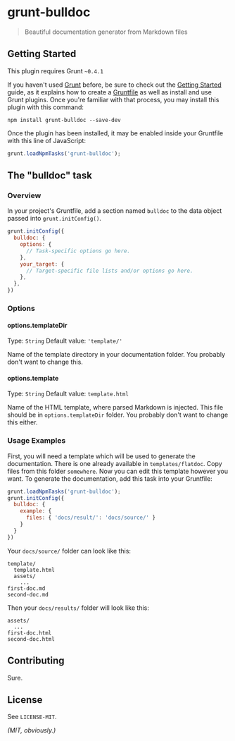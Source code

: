 # grunt-bulldoc

> Beautiful documentation generator from Markdown files

## Getting Started
This plugin requires Grunt `~0.4.1`

If you haven't used [Grunt](http://gruntjs.com/) before, be sure to check out the [Getting Started](http://gruntjs.com/getting-started) guide, as it explains how to create a [Gruntfile](http://gruntjs.com/sample-gruntfile) as well as install and use Grunt plugins. Once you're familiar with that process, you may install this plugin with this command:

```shell
npm install grunt-bulldoc --save-dev
```

Once the plugin has been installed, it may be enabled inside your Gruntfile with this line of JavaScript:

```js
grunt.loadNpmTasks('grunt-bulldoc');
```

## The "bulldoc" task

### Overview
In your project's Gruntfile, add a section named `bulldoc` to the data object passed into `grunt.initConfig()`.

```js
grunt.initConfig({
  bulldoc: {
    options: {
      // Task-specific options go here.
    },
    your_target: {
      // Target-specific file lists and/or options go here.
    },
  },
})
```

### Options

#### options.templateDir
Type: `String`
Default value: `'template/'`

Name of the template directory in your documentation folder. You probably don't want to change this.

#### options.template
Type: `String`
Default value: `template.html`

Name of the HTML template, where parsed Markdown is injected. This file should be in `options.templateDir` folder. You probably don't want to change this either.

### Usage Examples

First, you will need a template which will be used to generate the documentation.
There is one already available in `templates/flatdoc`.
Copy files from this folder `somewhere`.
Now you can edit this template however you want.
To generate the documentation, add this task into your Gruntfile:
```js
grunt.loadNpmTasks('grunt-bulldoc');
grunt.initConfig({
  bulldoc: {
    example: {
      files: { 'docs/result/': 'docs/source/' }
    }
  }
})
```

Your `docs/source/` folder can look like this:
```
template/
  template.html
  assets/
    ...
first-doc.md
second-doc.md
```

Then your `docs/results/` folder will look like this:
```
assets/
  ...
first-doc.html
second-doc.html
```

## Contributing
Sure.

## License
See `LICENSE-MIT`.

_(MIT, obviously.)_
